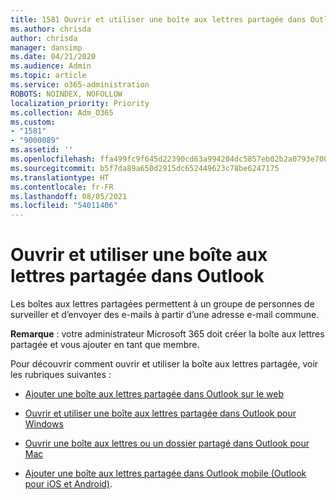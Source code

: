 ```yaml
---
title: 1581 Ouvrir et utiliser une boîte aux lettres partagée dans Outlook sur le web
ms.author: chrisda
author: chrisda
manager: dansimp
ms.date: 04/21/2020
ms.audience: Admin
ms.topic: article
ms.service: o365-administration
ROBOTS: NOINDEX, NOFOLLOW
localization_priority: Priority
ms.collection: Adm_O365
ms.custom:
- "1581"
- "9000089"
ms.assetid: ''
ms.openlocfilehash: ffa499fc9f645d22390cd63a994204dc5857eb02b2a0793e700d3a3e2ef50546
ms.sourcegitcommit: b5f7da89a650d2915dc652449623c78be6247175
ms.translationtype: HT
ms.contentlocale: fr-FR
ms.lasthandoff: 08/05/2021
ms.locfileid: "54011406"
---
```

# <a name="open-and-use-a-shared-mailbox-in-outlook"></a>Ouvrir et utiliser une boîte aux lettres partagée dans Outlook

Les boîtes aux lettres partagées permettent à un groupe de personnes de surveiller et d’envoyer des e-mails à partir d’une adresse e-mail commune. 

**Remarque** : votre administrateur Microsoft 365 doit créer la boîte aux lettres partagée et vous ajouter en tant que membre.

Pour découvrir comment ouvrir et utiliser la boîte aux lettres partagée, voir les rubriques suivantes :

- [Ajouter une boîte aux lettres partagée dans Outlook sur le web](https://support.office.com/article/Add-a-shared-mailbox-to-Outlook-on-the-web-98b5a90d-4e38-415d-a030-f09a4cd28207)

- [Ouvrir et utiliser une boîte aux lettres partagée dans Outlook pour Windows](https://support.office.com/article/open-and-use-a-shared-mailbox-in-outlook-d94a8e9e-21f1-4240-808b-de9c9c088afd)

- [Ouvrir une boîte aux lettres ou un dossier partagé dans Outlook pour Mac](https://support.office.com/article/Open-a-shared-folder-or-mailbox-in-Outlook-for-Mac-6ecc39c5-5577-4a1d-b18c-bbdc92972cb2)

- [Ajouter une boîte aux lettres partagée dans Outlook mobile (Outlook pour iOS et Android)](https://support.office.com/article/Add-a-shared-mailbox-to-Outlook-mobile-f866242c-81b2-472e-8776-6c49c5473c9f).

